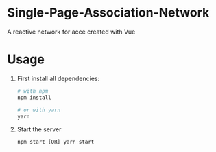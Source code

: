 # Single-Page-Association-Network
A reactive network for acce created with Vue

# Usage
1. First install all dependencies:
    ```bash
    # with npm
    npm install
    
    # or with yarn
    yarn
    ```

2. Start the server
    ```javascript
    npm start [OR] yarn start
    ```